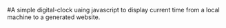#A simple  digital-clock uaing javascript to display current time from a local machine to a generated website.
